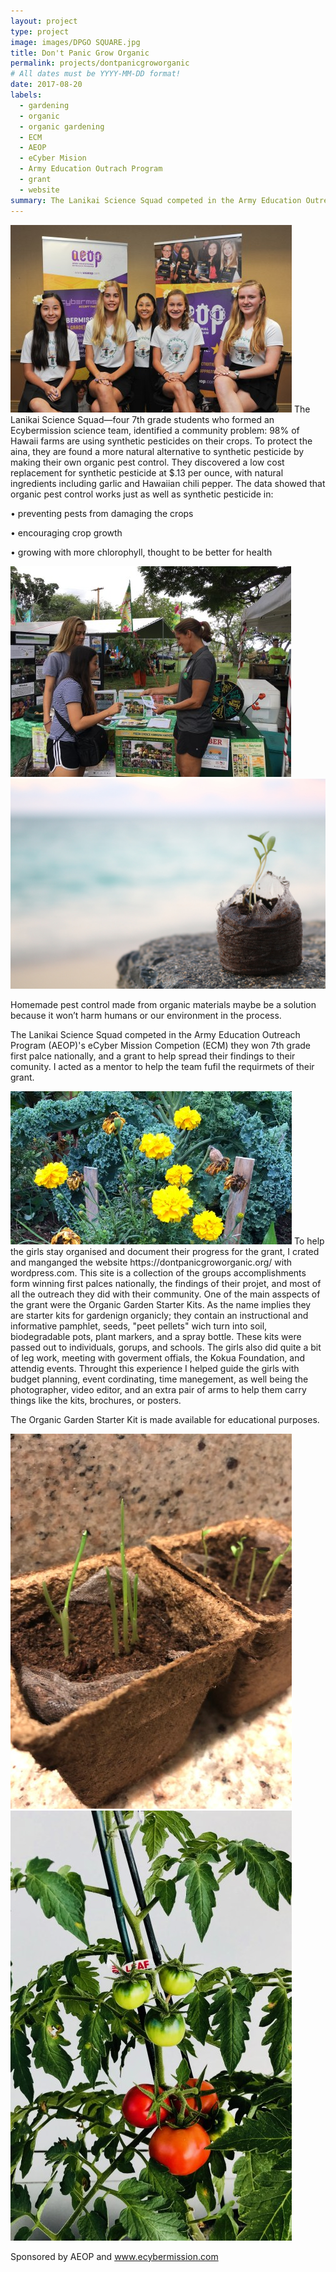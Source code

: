 ```yaml
---
layout: project
type: project
image: images/DPGO SQUARE.jpg
title: Don't Panic Grow Organic 
permalink: projects/dontpanicgroworganic
# All dates must be YYYY-MM-DD format!
date: 2017-08-20
labels:
  - gardening
  - organic
  - organic gardening
  - ECM
  - AEOP 
  - eCyber Mision
  - Army Education Outrach Program
  - grant
  - website
summary: The Lanikai Science Squad competed in the Army Education Outreach Program (AEOP)'s eCyber Mission Competion and won 7th grade first palce nationally, and a grant to help spread their findings to their comunity. I acted as a mentor to help the team fufil the requirmets of their grant. 
---
```

<img class="ui medium right floated rounded image" src="../images/DPGO0.jpg">
The Lanikai Science Squad—four 7th grade students who formed an Ecybermission science team, identified a community problem: 98% of Hawaii farms are using synthetic pesticides on their crops. To protect the aina, they are found a more natural alternative to synthetic pesticide by making their own organic pest control. They discovered a low cost replacement for synthetic pesticide at $.13 per ounce, with natural ingredients including garlic and Hawaiian chili pepper. The data showed that organic pest control works just as well as synthetic pesticide in:

• preventing pests from damaging the crops

• encouraging crop growth

• growing with more chlorophyll, thought to be better for health

<div class="ui small rounded images">
  <img class="ui image" src="../images/DPGO 4.jpg">
  <img class="ui image" src="../images/DPGO 5.jpg">
</div>

Homemade pest control made from organic materials maybe be a solution because it won’t harm humans or our environment in the process.

The Lanikai Science Squad competed in the Army Education Outreach Program (AEOP)'s eCyber Mission Competion (ECM) they won 7th grade first palce nationally, and a grant to help spread their findings to their comunity. I acted as a mentor to help the team fufil the requirmets of their grant. 

<img class="ui tiny left circular floated image" src="../images/DPGO 2.jpg">
To help the girls stay organised and document their progress for the grant, I crated and manganged the website https://dontpanicgroworganic.org/ with wordpress.com. This site is a collection of the groups accomplishments form winning first palces nationally, the findings of their projet, and most of all the outreach they did with their community. One of the main asspects of the grant were the Organic Garden Starter Kits. As the name implies they are starter kits for gardenign organicly; they contain an instructional and informative pamphlet, seeds, "peet pellets" wich turn into soil, biodegradable pots, plant markers, and a spray bottle. These kits were passed out to individuals, gorups, and schools. The girls also did quite a bit of leg work, meeting with goverment offials, the Kokua Foundation, and attendig events. Throught this experience I helped guide the girls with budget planning, event cordinating, time manegement, as well being the photographer, video editor, and an extra pair of arms to help them carry things like the kits, brochures, or posters. 


The Organic Garden Starter Kit is made available for educational purposes. 

<div class="ui small rounded images">
  <img class="ui image" src="../images/DPGO 1.jpeg">
  <img class="ui image" src="../images/DPGO 3.jpg">
</div>



Sponsored by AEOP and www.ecybermission.com




